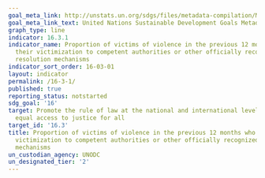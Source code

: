 ```yaml
---
goal_meta_link: http://unstats.un.org/sdgs/files/metadata-compilation/Metadata-Goal-16.pdf
goal_meta_link_text: United Nations Sustainable Development Goals Metadata (pdf 1361kB)
graph_type: line
indicator: 16.3.1
indicator_name: Proportion of victims of violence in the previous 12 months who reported
  their victimization to competent authorities or other officially recognized conflict
  resolution mechanisms
indicator_sort_order: 16-03-01
layout: indicator
permalink: /16-3-1/
published: true
reporting_status: notstarted
sdg_goal: '16'
target: Promote the rule of law at the national and international levels and ensure
  equal access to justice for all
target_id: '16.3'
title: Proportion of victims of violence in the previous 12 months who reported their
  victimization to competent authorities or other officially recognized conflict resolution
  mechanisms
un_custodian_agency: UNODC
un_designated_tier: '2'
---
```

